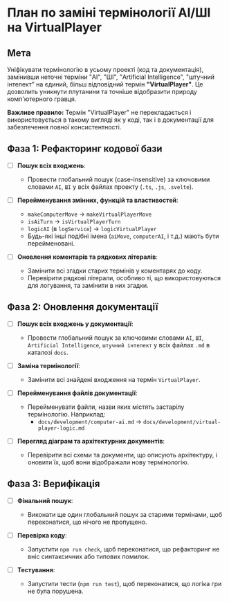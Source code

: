 # План по заміні термінології AI/ШІ на VirtualPlayer

## Мета

Уніфікувати термінологію в усьому проекті (код та документація), замінивши неточні терміни "AI", "ШІ", "Artificial Intelligence", "штучний інтелект" на єдиний, більш відповідний термін **"VirtualPlayer"**. Це дозволить уникнути плутанини та точніше відобразити природу комп'ютерного гравця.

**Важливе правило:** Термін "VirtualPlayer" не перекладається і використовується в такому вигляді як у коді, так і в документації для забезпечення повної консистентності.

## Фаза 1: Рефакторинг кодової бази

- [ ] **Пошук всіх входжень**:
    -   Провести глобальний пошук (case-insensitive) за ключовими словами `AI`, `ШІ` у всіх файлах проекту (`.ts`, `.js`, `.svelte`).

- [ ] **Перейменування змінних, функцій та властивостей**:
    -   `makeComputerMove` → `makeVirtualPlayerMove`
    -   `isAiTurn` → `isVirtualPlayerTurn`
    -   `logicAI` (в `logService`) → `logicVirtualPlayer`
    -   Будь-які інші подібні імена (`aiMove`, `computerAI`, і т.д.) мають бути перейменовані.

- [ ] **Оновлення коментарів та рядкових літералів**:
    -   Замінити всі згадки старих термінів у коментарях до коду.
    -   Перевірити рядкові літерали, особливо ті, що використовуються для логування, та замінити в них згадки.

## Фаза 2: Оновлення документації

- [ ] **Пошук всіх входжень у документації**:
    -   Провести глобальний пошук за ключовими словами `AI`, `ШІ`, `Artificial Intelligence`, `штучний інтелект` у всіх файлах `.md` в каталозі `docs`.

- [ ] **Заміна термінології**:
    -   Замінити всі знайдені входження на термін `VirtualPlayer`.

- [ ] **Перейменування файлів документації**:
    -   Перейменувати файли, назви яких містять застарілу термінологію. Наприклад:
        -   `docs/development/computer-ai.md` → `docs/development/virtual-player-logic.md`

- [ ] **Перегляд діаграм та архітектурних документів**:
    -   Перевірити всі схеми та документи, що описують архітектуру, і оновити їх, щоб вони відображали нову термінологію.

## Фаза 3: Верифікація

- [ ] **Фінальний пошук**:
    -   Виконати ще один глобальний пошук за старими термінами, щоб переконатися, що нічого не пропущено.

- [ ] **Перевірка коду**:
    -   Запустити `npm run check`, щоб переконатися, що рефакторинг не вніс синтаксичних або типових помилок.

- [ ] **Тестування**:
    -   Запустити тести (`npm run test`), щоб переконатися, що логіка гри не була порушена.
